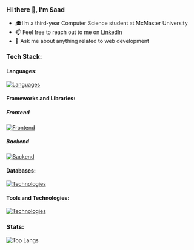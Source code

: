### Hi there 👋, I’m Saad
- 🎓I’m a third-year Computer Science student at McMaster University
- 📫 Feel free to reach out to me on <a href=https://www.linkedin.com/in/saad-tariq-cs/ target=_blank>LinkedIn</a>
- 💬 Ask me about anything related to web development
<!-- - 🌱 I’m currently learning MySQL, Next.js, Prisma and Tailwind. -->
<!-- - 🔭 I’m currently working on an app to track job applications, and a Linked List visualizer -->
### Tech Stack:

#### Languages:
[![Languages](https://skillicons.dev/icons?i=js,ts,python,c,haskell&theme=dark)](https://skillicons.dev)

#### Frameworks and Libraries:

##### Frontend
[![Frontend](https://skillicons.dev/icons?i=next,react,astro,redux,tailwind,bootstrap&theme=dark)](https://skillicons.dev)

##### Backend
[![Backend](https://skillicons.dev/icons?i=nodejs,express,prisma&theme=dark)](https://skillicons.dev)

#### Databases:
[![Technologies](https://skillicons.dev/icons?i=postgres,mysql,mongodb&theme=dark)](https://skillicons.dev)

#### Tools and Technologies:
[![Technologies](https://skillicons.dev/icons?i=git,vite&theme=dark)](https://skillicons.dev)

### Stats:

![Top Langs](https://github-readme-stats.vercel.app/api/top-langs/?username=tariqs26&layout=compact&theme=dark,langs_count=8)


<!--
### Stats:

![GitHub stats](https://github-readme-stats.vercel.app/api?username=tariqs26&show_icons=true&theme=tokyonight&count_private=true)

- ⚡ Fun fact: ...
- https://github.com/tandpfun/skill-icons

